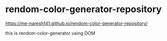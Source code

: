 # rendom-color-generator-repository
 https://me-naresh141.github.io/rendom-color-generator-repository/

this is rendom-color-generator using DOM
